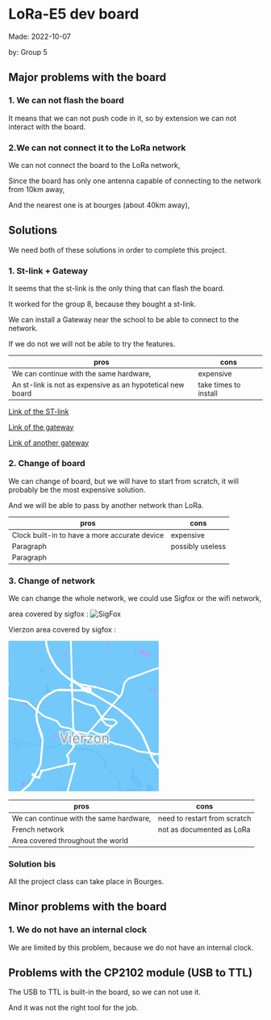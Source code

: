 # LoRa-E5 dev board 

Made: 2022-10-07

by: Group 5 

## Major problems with the board

### 1. We can not flash the board

It means that we can not push code in it, so by extension we can not interact with the board. 

### 2.We can not connect it to the LoRa network

We can not connect the board to the LoRa network, 

Since the board has only one antenna capable of connecting to the network from 10km away, 

And the nearest one is at bourges (about 40km away),

## Solutions 

We need both of these solutions in order to complete this project.

### 1. St-link + Gateway

It seems that the st-link is the only thing that can flash the board. 

It worked for the group 8, because they bought a st-link.

We can install a Gateway near the school to be able to connect to the network. 

If we do not we will not be able to try the features.


| pros      | cons |
| ----------- | ----------- |
| We can continue with the same hardware,       | expensive       |
| An st-link is not as expensive as an hypotetical new board   | take times to install         |

[Link of the ST-link](https://www.amazon.fr/gp/product/B07RKVM7H8/ref=ppx_yo_dt_b_asin_title_o00_s00?ie=UTF8&psc=1)

[Link of the gateway](https://www.atim.com/produits/gateway-lorawan-outdoor/)


[Link of another gateway](https://login.resiot.io/store/resiot-indoor-lorawan-gateways?)

### 2. Change of board 

We can change of board, but we will have to start from scratch, it will probably be the most expensive solution.

And we will be able to pass by another network than LoRa.


| pros      | cons |
| ----------- | ----------- |
| Clock built-in to have a more accurate device      | expensive       |
| Paragraph   | possibly useless        |
| Paragraph   |         |

### 3. Change of network


We can change the whole network, we could use Sigfox or the wifi network, 

area covered by sigfox : 
![SigFox]("./images/../../France%20Coverage%20sigfox.png")

Vierzon area covered by sigfox :

![Vierzon]("./images/../../Vierzon%20Coverage%20sigfox.png)

| pros      | cons |
| ----------- | ----------- |
| We can continue with the same hardware,      | need to restart from scratch       |
| French network   | not as documented as LoRa        |
| Area covered throughout the world  |         |

### Solution bis

All the project class can take place in Bourges.

## Minor problems with the board

### 1. We do not have an internal clock 

We are limited by this problem, because we do not have an internal clock.

## Problems with the CP2102 module (USB to TTL)

The USB to TTL is built-in the board, so we can not use it.

And it was not the right tool for the job.

